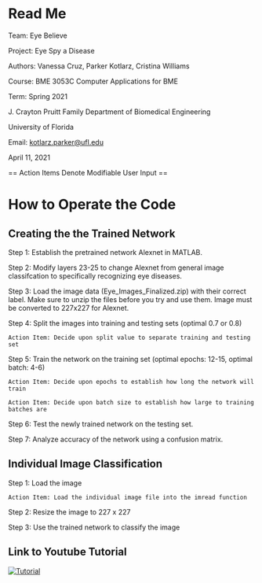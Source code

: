 # Read Me 

Team: Eye Believe 

Project: Eye Spy a Disease 

Authors: Vanessa Cruz, Parker Kotlarz, Cristina Williams 

Course: BME 3053C Computer Applications for BME 

Term: Spring 2021 

J. Crayton Pruitt Family Department of Biomedical Engineering 

University of Florida 

Email: kotlarz.parker@ufl.edu 

April 11, 2021 

== Action Items Denote Modifiable User Input ==

 

# How to Operate the Code 

## Creating the the Trained Network 

Step 1: Establish the pretrained network Alexnet in MATLAB. 

Step 2: Modify layers 23-25 to change Alexnet from general image classifcation to specifically recognizing eye diseases. 

Step 3: Load the image data (Eye_Images_Finalized.zip) with their correct label. Make sure to unzip the files before you try and use them. Image must be converted to 227x227 for Alexnet. 

Step 4: Split the images into training and testing sets (optimal 0.7 or 0.8) 

	Action Item: Decide upon split value to separate training and testing set 

Step 5: Train the network on the training set (optimal epochs: 12-15, optimal batch: 4-6) 

	Action Item: Decide upon epochs to establish how long the network will train 

	Action Item: Decide upon batch size to establish how large to training batches are 

Step 6: Test the newly trained network on the testing set. 

Step 7: Analyze accuracy of the network using a confusion matrix. 

## Individual Image Classification 

Step 1: Load the image 

	Action Item: Load the individual image file into the imread function 

Step 2: Resize the image to 227 x 227 

Step 3: Use the trained network to classify the image 

## Link to Youtube Tutorial
[![Tutorial](http://img.youtube.com/vi/jVHB41cclGo/0.jpg)](http://www.youtube.com/watch?v=jVHB41cclGo)
